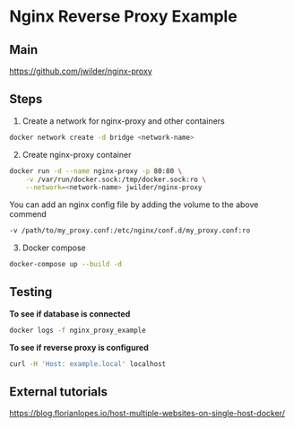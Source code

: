 # Nginx Reverse Proxy Example

## Main

https://github.com/jwilder/nginx-proxy

## Steps

1. Create a network for nginx-proxy and other containers

```bash
docker network create -d bridge <network-name>
```

2. Create nginx-proxy container

```bash
docker run -d --name nginx-proxy -p 80:80 \
    -v /var/run/docker.sock:/tmp/docker.sock:ro \
    --network=<network-name> jwilder/nginx-proxy
```

You can add an nginx config file by adding the volume to the above commend

```bash
-v /path/to/my_proxy.conf:/etc/nginx/conf.d/my_proxy.conf:ro
```

3. Docker compose

```bash
docker-compose up --build -d
```

## Testing

**To see if database is connected**

```bash
docker logs -f nginx_proxy_example
```

**To see if reverse proxy is configured**

```bash
curl -H 'Host: example.local' localhost
```

## External tutorials

https://blog.florianlopes.io/host-multiple-websites-on-single-host-docker/
